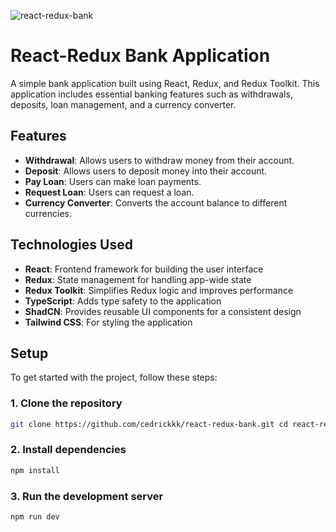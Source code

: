 ![react-redux-bank](https://github.com/user-attachments/assets/b1b1ff0b-3e2f-41e7-a55f-e3f97e03c457)

# React-Redux Bank Application

A simple bank application built using React, Redux, and Redux Toolkit. This application includes essential banking features such as withdrawals, deposits, loan management, and a currency converter.

## Features

- **Withdrawal**: Allows users to withdraw money from their account.
- **Deposit**: Allows users to deposit money into their account.
- **Pay Loan**: Users can make loan payments.
- **Request Loan**: Users can request a loan.
- **Currency Converter**: Converts the account balance to different currencies.

## Technologies Used

- **React**: Frontend framework for building the user interface
- **Redux**: State management for handling app-wide state
- **Redux Toolkit**: Simplifies Redux logic and improves performance
- **TypeScript**: Adds type safety to the application
- **ShadCN**: Provides reusable UI components for a consistent design
- **Tailwind CSS**: For styling the application

## Setup

To get started with the project, follow these steps:

### 1. Clone the repository

```bash
git clone https://github.com/cedrickkk/react-redux-bank.git cd react-redux-bank
```

### 2. Install dependencies

```bash
npm install
```

### 3. Run the development server

```bash
npm run dev
```
